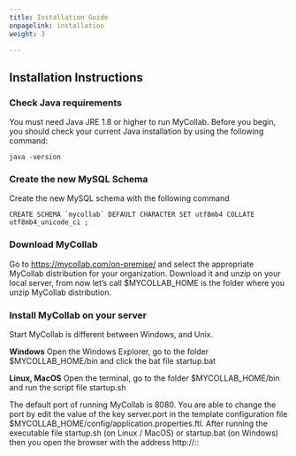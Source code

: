 ```yaml
---
title: Installation Guide
onpagelink: installation
weight: 3

---
```


Installation Instructions
-------------------------

### Check Java requirements

You must need Java JRE 1.8 or higher to run MyCollab. Before you begin, you should check your current Java installation by using the following command:

 ```
java -version 
```

### Create the new MySQL Schema

Create the new MySQL schema with the following command

 ```
 CREATE SCHEMA `mycollab` DEFAULT CHARACTER SET utf8mb4 COLLATE utf8mb4_unicode_ci ;
 
```

### Download MyCollab

Go to https://mycollab.com/on-premise/ and select the appropriate MyCollab distribution for your organization. Download it and unzip on your local server, from now let’s call $MYCOLLAB\_HOME is the folder where you unzip MyCollab distribution.

### Install MyCollab on your server

Start MyCollab is different between Windows, and Unix.

**Windows**  Open the Windows Explorer, go to the folder $MYCOLLAB\_HOME/bin and click the bat file startup.bat

**Linux, MacOS**  Open the terminal, go to the folder $MYCOLLAB\_HOME/bin and run the script file startup.sh

The default port of running MyCollab is 8080. You are able to change the port by edit the value of the key server.port in the template configuration file $MYCOLLAB\_HOME/config/application.properties.ftl. After running the executable file startup.sh (on Linux / MacOS) or startup.bat (on Windows) then you open the browser with the address http://::